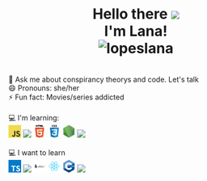 
<h1 align="center">Hello there <img src="https://raw.githubusercontent.com/kaueMarques/kaueMarques/master/hi.gif" width="25px">
  </br>I'm Lana!
  <br />
  <img src="https://komarev.com/ghpvc/?username=lopeslana" alt="lopeslana" /></h1>


</br>                                                                                                                           
💬 Ask me about conspirancy theorys and code. Let's talk 
</br>
😄 Pronouns: she/her
</br>
⚡ Fun fact: Movies/series addicted
</br>
</br>
💻 I'm learning:
</br>
<code><img height="25" src="https://raw.githubusercontent.com/github/explore/80688e429a7d4ef2fca1e82350fe8e3517d3494d/topics/javascript/javascript.png"></code>
<code><img height="25" src="https://raw.githubusercontent.com/gabizinha12/gabizinha12/master/assets/java.png"></code>
<code><img height="25" src="https://raw.githubusercontent.com/github/explore/80688e429a7d4ef2fca1e82350fe8e3517d3494d/topics/html/html.png"></code>
<code><img height="25" src="https://raw.githubusercontent.com/github/explore/80688e429a7d4ef2fca1e82350fe8e3517d3494d/topics/css/css.png"></code>
<code><img height="25" src="https://raw.githubusercontent.com/github/explore/80688e429a7d4ef2fca1e82350fe8e3517d3494d/topics/nodejs/nodejs.png"></code>
<code><img height="25" src="https://www.blogson.com.br/wp-content/uploads/2020/12/logo-mysql-mysql-logo-png-images-are-download-crazypng-211.png"></code>
</br>
</br>
💻 I want to learn
</br>
<code><img height="25" src="https://raw.githubusercontent.com/github/explore/80688e429a7d4ef2fca1e82350fe8e3517d3494d/topics/typescript/typescript.png"></code>
<code><img height="25" src="https://raw.githubusercontent.com/gabizinha12/gabizinha12/master/assets/python.png"></code>
<code><img height="25" src="https://raw.githubusercontent.com/github/explore/80688e429a7d4ef2fca1e82350fe8e3517d3494d/topics/elixir/elixir.png"></code>
<code><img height="25" src="https://raw.githubusercontent.com/github/explore/80688e429a7d4ef2fca1e82350fe8e3517d3494d/topics/react/react.png"></code>
<code><img height="25" src="https://raw.githubusercontent.com/github/explore/80688e429a7d4ef2fca1e82350fe8e3517d3494d/topics/cpp/cpp.png"></code>
<code><img height="25" src="https://img.icons8.com/color/480/mongodb.png"></code>



